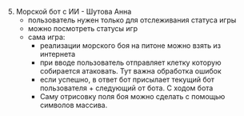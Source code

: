 5. Морской бот с ИИ - Шутова Анна
   - пользователь нужен только для отслеживания статуса игры
   - можно посмотреть статусы игр
   - сама игра:
     - реализации морского боя на питоне можно взять из интернета
     - при вводе пользователь отправляет клетку которую собирается атаковать. Тут важна обработка ошибок
     - если успешно, в ответ бот присылает текущий бот пользователя + следующий от бота. С ходом бота
     - Саму отрисовку поля боя можно сделать с помощью символов массива.

